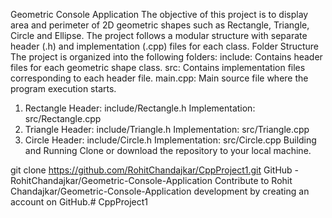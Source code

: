 Geometric Console Application
The objective of this project is to display area and perimeter of 2D geometric shapes such as Rectangle, Triangle, Circle and Ellipse. The project follows a modular structure with separate header (.h) and implementation (.cpp) files for each class.
Folder Structure
The project is organized into the following folders:
include: Contains header files for each geometric shape class.
src: Contains implementation files corresponding to each header file.
main.cpp: Main source file where the program execution starts.
1. Rectangle
Header: include/Rectangle.h
Implementation: src/Rectangle.cpp
2. Triangle
Header: include/Triangle.h
Implementation: src/Triangle.cpp
3. Circle
Header: include/Circle.h
Implementation: src/Circle.cpp
Building and Running
Clone or download the repository to your local machine.


git clone https://github.com/RohitChandajkar/CppProject1.git
GitHub - RohitChandajkar/Geometric-Console-Application
Contribute to Rohit Chandajkar/Geometric-Console-Application development by creating an account on GitHub.# CppProject1
 
